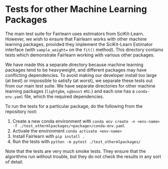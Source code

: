 # Tests for other Machine Learning Packages

The main test suite for Fairlearn uses estimators from SciKit-Learn.
However, we wish to ensure that Fairlearn works with other machine
learning packages, provided they implement the SciKit-Learn Estimator
interface (with `sample_weight=` on the `fit()` method).
This directory contains tests which demonstrate Fairlearn working with
 various other packages.

We have made this a separate directory because machine learning
packages tend to be heavyweight, and different packages may have
conflicting dependencies.
To avoid making our developer install too large (at best) or impossible
to satisfy (at worst), we separate these tests out from our main test
suite.
We have separate directories for other machine learning packages (`lightgbm`,
`xgboost` etc.) and each one has a `conda-env.yaml` file, which 
the required dependencies.

To run the tests for a particular package, do the following from the
repository root:
1. Create a new conda environment with
`conda env create -n <env-name> -f ./test_othermlpackages/<package>/conda-env.yaml`
1. Activate the environment `conda activate <env-name>`
1. Install Fairlearn with `pip install .`
1. Run the tests with `python -m pytest ./test_othermlpackages/`

Note that the tests are very much smoke tests.
They ensure that the algorithms run without trouble, but they do not check the
results in any sort of detail.